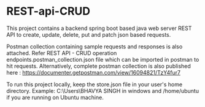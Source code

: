 # REST-api-CRUD
This project contains a backend spring boot based java web server REST API to create, update, delete, put and patch json based requests. 

Postman collection containing sample requests and responses is also attached. Refer REST API - CRUD operation endpoints.postman_collection.json file which can be imported in postman to hit requests.
Alternatively, complete postman collection is also published here : https://documenter.getpostman.com/view/16094821/TzY4fur7

To run this project locally, keep the store.json file in your user's home directory. Example: C:\Users\BHAVYA SINGH in windows and /home/ubuntu if you are running on Ubuntu machine.

